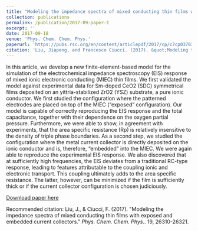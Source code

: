 ```yaml
---
title: "Modeling the impedance spectra of mixed conducting thin films with exposed and embedded current collectors"
collection: publications
permalink: /publication/2017-09-paper-1
excerpt: ''
date: 2017-09-18
venue: 'Phys. Chem. Chem. Phys.'
paperurl: 'https://pubs.rsc.org/en/content/articlepdf/2017/cp/c7cp03703a'
citation: 'Liu, Jiapeng, and Francesco Ciucci. (2017). &quot;Modeling the impedance spectra of mixed conducting thin films with exposed and embedded current collectors.&quot; <i>Phys. Chem. Chem. Phys.</i>. 19, 26310-26321.'
---
```

In this article, we develop a new finite-element-based model for the simulation of the electrochemical impedance spectroscopy (EIS) response of mixed ionic electronic conducting (MIEC) thin films. We first validated the model against experimental data for Sm-doped CeO2 (SDC) symmetrical films deposited on an yittria-stabilized ZrO2 (YSZ) substrate, a pure ionic conductor. We first studied the configuration where the patterned electrodes are placed on top of the MIEC (“exposed” configuration). Our model is capable of correctly reproducing the EIS response and the total capacitance, together with their dependence on the oxygen partial pressure. Furthermore, we were able to show, in agreement with experiments, that the area specific resistance (Rp) is relatively insensitive to the density of triple phase boundaries. As a second step, we studied the configuration where the metal current collector is directly deposited on the ionic conductor and is, therefore, “embedded” into the MIEC. We were again able to reproduce the experimental EIS response. We also discovered that at sufficiently high frequencies, the EIS deviates from a traditional RC-type response, leading to features attributable to the coupling ionic and electronic transport. This coupling ultimately adds to the area specific resistance. The latter, however, can be minimized if the film is sufficiently thick or if the current collector configuration is chosen judiciously.

[Download paper here](http://jiapeng-liu.github.io/files/paper1.pdf)

Recommended citation: Liu, J., & Ciucci, F. (2017). "Modeling the impedance spectra of mixed conducting thin films with exposed and embedded current collectors." <i>Phys. Chem. Chem. Phys.</i>. 19, 26310-26321.
